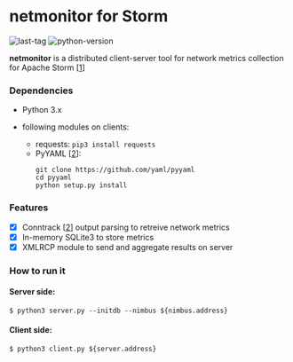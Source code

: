 # netmonitor for Storm #

![last-tag](https://img.shields.io/github/tag-pre/ale93p/storm-netmonitor.svg?style=flat)
![python-version](https://img.shields.io/badge/python-3.5%2B-yellow.svg)

**netmonitor** is a distributed client-server tool for network metrics collection for Apache Storm [[1](http://storm.apache.org/)]

### Dependencies ###

* Python 3.x

* following modules on clients:
  
    * requests: `pip3 install requests`
    * PyYAML [[2](https://github.com/yaml/pyyaml)]:
        ```
        git clone https://github.com/yaml/pyyaml
        cd pyyaml
        python setup.py install
        ```

### Features ###

- [x] Conntrack [[2](http://conntrack-tools.netfilter.org/)] output parsing to retreive network metrics
- [x] In-memory SQLite3 to store metrics
- [x] XMLRCP module to send and aggregate results on server

### How to run it ###

#### Server side:

```
$ python3 server.py --initdb --nimbus ${nimbus.address}
```

#### Client side:    
```
$ python3 client.py ${server.address}
```
